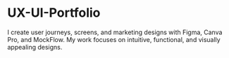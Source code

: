 # UX-UI-Portfolio
I create user journeys, screens, and marketing designs with Figma, Canva Pro, and MockFlow. My work focuses on intuitive, functional, and visually appealing designs.
